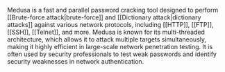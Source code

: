 Medusa is a fast and parallel password cracking tool designed to perform [[Brute-force attack|brute-force]] and [[Dictionary attack|dictionary attacks]] against various network protocols, including [[HTTP]], [[FTP]], [[SSH]], [[Telnet]], and more. Medusa is known for its multi-threaded architecture, which allows it to attack multiple targets simultaneously, making it highly efficient in large-scale network penetration testing. It is often used by security professionals to test weak passwords and identify security weaknesses in network authentication.